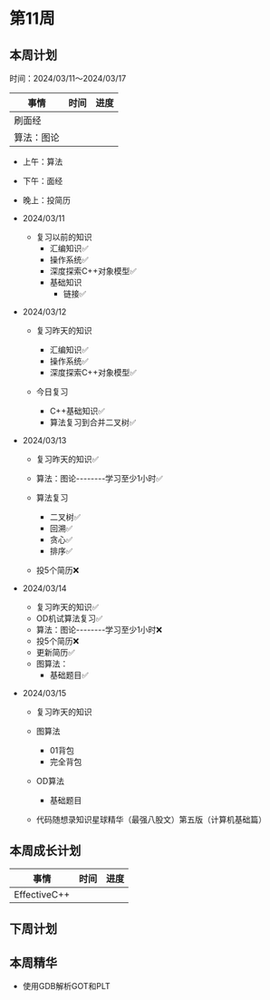 # 第11周

## 本周计划

时间：2024/03/11～2024/03/17

| 事情       | 时间 | 进度 |
| ---------- | ---- | ---- |
| 刷面经     |      |      |
| 算法：图论 |      |      |

+ 上午：算法
+ 下午：面经
+ 晚上：投简历
+ 2024/03/11
  + 复习以前的知识
    + 汇编知识✅
    + 操作系统✅
    + 深度探索C++对象模型✅
    + 基础知识
      + 链接✅
+ 2024/03/12
  + 复习昨天的知识
    + 汇编知识✅
    + 操作系统✅
    + 深度探索C++对象模型✅

  + 今日复习
    + C++基础知识✅
    + 算法复习到合并二叉树✅

+ 2024/03/13
  + 复习昨天的知识✅
  + 算法：图论--------学习至少1小时✅
  + 算法复习
    + 二叉树✅
    + 回溯✅
    + 贪心✅
    + 排序✅

  + 投5个简历❌

+ 2024/03/14
  + 复习昨天的知识✅
  + OD机试算法复习✅
  + 算法：图论--------学习至少1小时❌
  + 投5个简历❌
  + 更新简历✅
  + 图算法：
    + 基础题目✅

+ 2024/03/15
  + 复习昨天的知识
  + 图算法
    + 01背包
    + 完全背包

  + OD算法
    + 基础题目

  + 代码随想录知识星球精华（最强八股文）第五版（计算机基础篇）


## 本周成长计划

| 事情         | 时间 | 进度 |
| ------------ | ---- | ---- |
| EffectiveC++ |      |      |

## 下周计划

## 本周精华

+ 使用GDB解析GOT和PLT